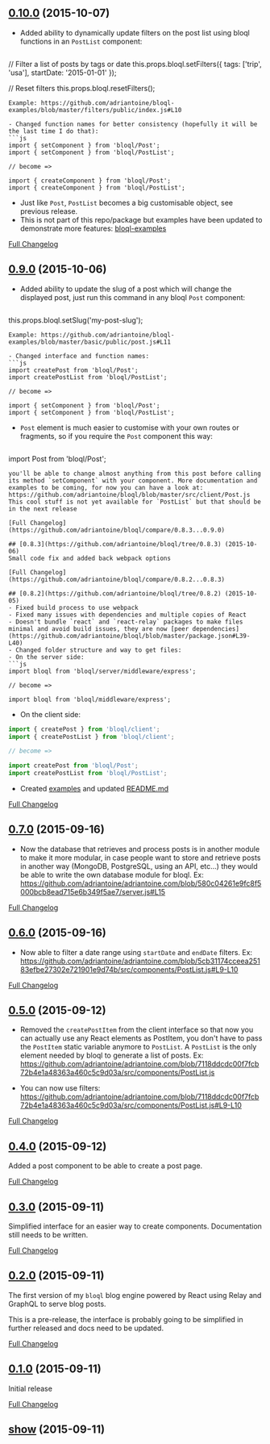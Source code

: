 
## [0.10.0](https://github.com/adriantoine/bloql/tree/0109.0) (2015-10-07)

- Added ability to dynamically update filters on the post list using bloql functions in an `PostList` component:
  ```js
// Filter a list of posts by tags or date
this.props.bloql.setFilters({ tags: ['trip', 'usa'], startDate: '2015-01-01' });

// Reset filters
this.props.bloql.resetFilters();
  ```
  Example: https://github.com/adriantoine/bloql-examples/blob/master/filters/public/index.js#L10

- Changed function names for better consistency (hopefully it will be the last time I do that):
  ```js
import { setComponent } from 'bloql/Post';
import { setComponent } from 'bloql/PostList';

// become =>

import { createComponent } from 'bloql/Post';
import { createComponent } from 'bloql/PostList';
  ```

- Just like `Post`, `PostList` becomes a big customisable object, see previous release.
- This is not part of this repo/package but examples have been updated to demonstrate more features: [bloql-examples](https://github.com/adriantoine/bloql-examples)

[Full Changelog](https://github.com/adriantoine/bloql/compare/0.9.1...0.10.0)

## [0.9.0](https://github.com/adriantoine/bloql/tree/0.9.0) (2015-10-06)
- Added ability to update the slug of a post which will change the displayed post, just run this command in any bloql `Post` component:
  ```js
this.props.bloql.setSlug('my-post-slug');
  ```
  Example: https://github.com/adriantoine/bloql-examples/blob/master/basic/public/post.js#L11

- Changed interface and function names:
  ```js
import createPost from 'bloql/Post';
import createPostList from 'bloql/PostList';

// become =>

import { setComponent } from 'bloql/Post';
import { setComponent } from 'bloql/PostList';
  ```
- `Post` element is much easier to customise with your own routes or fragments, so if you require the `Post` component this way:
  ```js
import Post from 'bloql/Post';
  ```
  you'll be able to change almost anything from this post before calling its method `setComponent` with your component. More documentation and examples to be coming, for now you can have a look at: https://github.com/adriantoine/bloql/blob/master/src/client/Post.js
  This cool stuff is not yet available for `PostList` but that should be in the next release

[Full Changelog](https://github.com/adriantoine/bloql/compare/0.8.3...0.9.0)

## [0.8.3](https://github.com/adriantoine/bloql/tree/0.8.3) (2015-10-06)
Small code fix and added back webpack options

[Full Changelog](https://github.com/adriantoine/bloql/compare/0.8.2...0.8.3)

## [0.8.2](https://github.com/adriantoine/bloql/tree/0.8.2) (2015-10-05)
- Fixed build process to use webpack
- Fixed many issues with dependencies and multiple copies of React
- Doesn't bundle `react` and `react-relay` packages to make files minimal and avoid build issues, they are now [peer dependencies](https://github.com/adriantoine/bloql/blob/master/package.json#L39-L40)
- Changed folder structure and way to get files:
  - On the server side:
  ```js
import bloql from 'bloql/server/middleware/express';

// become =>

import bloql from 'bloql/middleware/express';
  ```
  - On the client side:
  ```js
import { createPost } from 'bloql/client';
import { createPostList } from 'bloql/client';

// become =>

import createPost from 'bloql/Post';
import createPostList from 'bloql/PostList';
```
- Created [examples](https://github.com/adriantoine/bloql-examples) and updated [README.md](https://github.com/adriantoine/bloql/blob/master/README.md)

[Full Changelog](https://github.com/adriantoine/bloql/compare/0.7.0...0.8.2)

## [0.7.0](https://github.com/adriantoine/bloql/tree/0.7.0) (2015-09-16)
- Now the database that retrieves and process posts is in another module to make it more modular, in case people want to store and retrieve posts in another way (MongoDB, PostgreSQL, using an API, etc...) they would be able to write the own database module for bloql. Ex: https://github.com/adriantoine/adriantoine.com/blob/580c04261e9fc8f5000bcb8ead715e6b349f5ae7/server.js#L15

[Full Changelog](https://github.com/adriantoine/bloql/compare/0.6.0...0.7.0)

## [0.6.0](https://github.com/adriantoine/bloql/tree/0.6.0) (2015-09-16)
- Now able to filter a date range using `startDate` and `endDate` filters. Ex: https://github.com/adriantoine/adriantoine.com/blob/5cb31174cceea25183efbe27302e721901e9d74b/src/components/PostList.js#L9-L10

[Full Changelog](https://github.com/adriantoine/bloql/compare/0.5.0...0.6.0)

## [0.5.0](https://github.com/adriantoine/bloql/tree/0.5.0) (2015-09-12)
- Removed the `createPostItem` from the client interface so that now you can actually use any React elements as PostItem, you don't have to pass the `PostItem` static variable anymore to `PostList`. A `PostList` is the only element needed by bloql to generate a list of posts. Ex: https://github.com/adriantoine/adriantoine.com/blob/7118ddcdc00f7fcb72b4e1a48363a460c5c9d03a/src/components/PostList.js

- You can now use filters: https://github.com/adriantoine/adriantoine.com/blob/7118ddcdc00f7fcb72b4e1a48363a460c5c9d03a/src/components/PostList.js#L9-L10

[Full Changelog](https://github.com/adriantoine/bloql/compare/0.4.0...0.5.0)

## [0.4.0](https://github.com/adriantoine/bloql/tree/0.4.0) (2015-09-12)
Added a post component to be able to create a post page.

[Full Changelog](https://github.com/adriantoine/bloql/compare/0.3.0...0.4.0)

## [0.3.0](https://github.com/adriantoine/bloql/tree/0.3.0) (2015-09-11)
Simplified interface for an easier way to create components. Documentation still needs to be written.

[Full Changelog](https://github.com/adriantoine/bloql/compare/0.2.0...0.3.0)

## [0.2.0](https://github.com/adriantoine/bloql/tree/0.2.0) (2015-09-11)
The first version of my `bloql` blog engine powered by React using Relay and GraphQL to serve blog posts.

This is a pre-release, the interface is probably going to be simplified in further released and docs need to be updated.

[Full Changelog](https://github.com/adriantoine/bloql/compare/0.1.0...0.2.0)

## [0.1.0](https://github.com/adriantoine/bloql/tree/0.1.0) (2015-09-11)
Initial release

[Full Changelog](https://github.com/adriantoine/bloql/compare/show...0.1.0)

## [show](https://github.com/adriantoine/bloql/tree/show) (2015-09-11)
